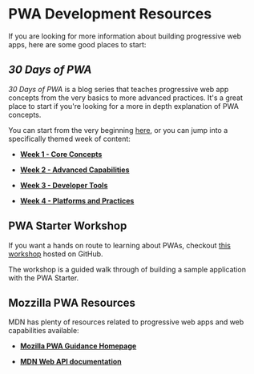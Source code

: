 # PWA Development Resources

If you are looking for more information about building progressive web apps, here are some good places to start:

## *30 Days of PWA*

*30 Days of PWA* is a blog series that teaches progressive web app concepts from the very basics to more advanced practices. It's a great place to start if you're looking for a more in depth explanation of PWA concepts.

You can start from the very beginning [here](https://microsoft.github.io/win-student-devs/#/30DaysOfPWA/core-concepts/01), or you can jump into a specifically themed week of content:

* [**Week 1 - Core Concepts**](https://microsoft.github.io/win-student-devs/#/30DaysOfPWA/core-concepts/)

* [**Week 2 - Advanced Capabilities**](https://microsoft.github.io/win-student-devs/#/30DaysOfPWA/advanced-capabilities/)

* [**Week 3 - Developer Tools**](https://microsoft.github.io/win-student-devs/#/30DaysOfPWA/dev-tools/)

* [**Week 4 - Platforms and Practices**](https://microsoft.github.io/win-student-devs/#/30DaysOfPWA/platforms-practices/)

## PWA Starter Workshop

If you want a hands on route to learning about PWAs, checkout [this workshop](https://github.com/beth-panx/pwa-workshop-student/blob/main/workshop/0-setup.md) hosted on GitHub.

The workshop is a guided walk through of building a sample application with the PWA Starter.

## Mozzilla PWA Resources

MDN has plenty of resources related to progressive web apps and web capabilities available:

* [**Mozilla PWA Guidance Homepage**](https://developer.mozilla.org/en-US/docs/Web/Progressive_web_apps)

* [**MDN Web API documentation**](https://developer.mozilla.org/en-US/docs/Web/API)
